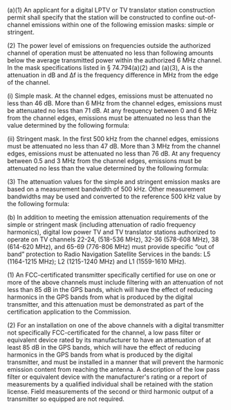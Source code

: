 (a)(1) An applicant for a digital LPTV or TV translator station construction permit shall specify that the station will be constructed to confine out-of-channel emissions within one of the following emission masks: simple or stringent.

(2) The power level of emissions on frequencies outside the authorized channel of operation must be attenuated no less than following amounts below the average transmitted power within the authorized 6 MHz channel. In the mask specifications listed in § 74.794(a)(2) and (a)(3), A is the attenuation in dB and Δf is the frequency difference in MHz from the edge of the channel.
              

(i) Simple mask. At the channel edges, emissions must be attenuated no less than 46 dB. More than 6 MHz from the channel edges, emissions must be attenuated no less than 71 dB. At any frequency between 0 and 6 MHz from the channel edges, emissions must be attenuated no less than the value determined by the following formula:
              

(ii) Stringent mask. In the first 500 kHz from the channel edges, emissions must be attenuated no less than 47 dB. More than 3 MHz from the channel edges, emissions must be attenuated no less than 76 dB. At any frequency between 0.5 and 3 MHz from the channel edges, emissions must be attenuated no less than the value determined by the following formula:
              

(3) The attenuation values for the simple and stringent emission masks are based on a measurement bandwidth of 500 kHz. Other measurement bandwidths may be used and converted to the reference 500 kHz value by the following formula:
              

(b) In addition to meeting the emission attenuation requirements of the simple or stringent mask (including attenuation of radio frequency harmonics), digital low power TV and TV translator stations authorized to operate on TV channels 22-24, (518-536 MHz), 32-36 (578-608 MHz), 38 (614-620 MHz), and 65-69 (776-806 MHz) must provide specific “out of band” protection to Radio Navigation Satellite Services in the bands: L5 (1164-1215 MHz); L2 (1215-1240 MHz) and L1 (1559-1610 MHz).

(1) An FCC-certificated transmitter specifically certified for use on one or more of the above channels must include filtering with an attenuation of not less than 85 dB in the GPS bands, which will have the effect of reducing harmonics in the GPS bands from what is produced by the digital transmitter, and this attenuation must be demonstrated as part of the certification application to the Commission.

(2) For an installation on one of the above channels with a digital transmitter not specifically FCC-certificated for the channel, a low pass filter or equivalent device rated by its manufacturer to have an attenuation of at least 85 dB in the GPS bands, which will have the effect of reducing harmonics in the GPS bands from what is produced by the digital transmitter, and must be installed in a manner that will prevent the harmonic emission content from reaching the antenna. A description of the low pass filter or equivalent device with the manufacturer's rating or a report of measurements by a qualified individual shall be retained with the station license. Field measurements of the second or third harmonic output of a transmitter so equipped are not required.

